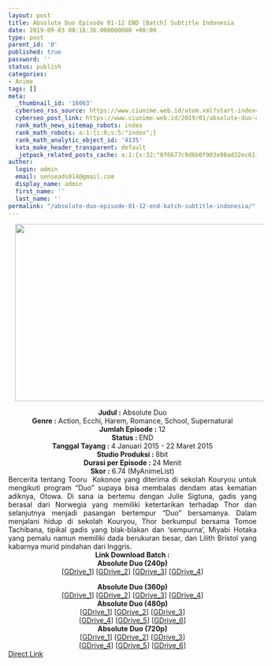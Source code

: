 ```yaml
---
layout: post
title: Absolute Duo Episode 01-12 END [Batch] Subtitle Indonesia
date: 2019-09-03 08:16:36.000000000 +00:00
type: post
parent_id: '0'
published: true
password: ''
status: publish
categories:
- Anime
tags: []
meta:
  _thumbnail_id: '16063'
  cyberseo_rss_source: https://www.ciunime.web.id/atom.xml?start-index=3451&max-results=150
  cyberseo_post_link: https://www.ciunime.web.id/2019/01/absolute-duo-episode-01-12-end-batch.html
  rank_math_news_sitemap_robots: index
  rank_math_robots: a:1:{i:0;s:5:"index";}
  rank_math_analytic_object_id: '4135'
  kata_make_header_transparent: default
  _jetpack_related_posts_cache: a:1:{s:32:"8f6677c9d6b0f903e98ad32ec61f8deb";a:2:{s:7:"expires";i:1642998803;s:7:"payload";a:0:{}}}
author:
  login: admin
  email: senseads014@gmail.com
  display_name: admin
  first_name: ''
  last_name: ''
permalink: "/absolute-duo-episode-01-12-end-batch-subtitle-indonesia/"
---
```

<div class="separator" style="clear: both; text-align: center;"><a href="https://1.bp.blogspot.com/-I7KmBusQ0G4/XCyRbT9H73I/AAAAAAAAF6c/a1DyIsraV3wx-uUevqlexDywR-wsB4FBACLcBGAs/s1600/Absolute%2BDuo.jpg" imageanchor="1" style="margin-left: 1em; margin-right: 1em;"><img border="0" data-original-height="720" data-original-width="1280" height="360" src="{{ site.baseurl }}/assets/2019/09/Absolute%2BDuo.jpg" width="640" /></a></div>
<p>
<div style="text-align: center;"><b>Judul :</b> Absolute Duo</div>
<div style="text-align: center;"><b><b>Genre :</b></b> Action, Ecchi, Harem, Romance, School, Supernatural</div>
<div style="text-align: center;"><b>Jumlah Episode :</b> 12<br /><b>Status :&nbsp;</b>END<br /><b>Tanggal Tayang : </b><b></b>4 Januari 2015 - 22 Maret 2015<br /><b>Studio Produksi : </b>8bit<br /><b>Durasi per Episode :&nbsp;</b>24 Menit</div>
<div style="text-align: center;"><b>Skor :</b> 6.74 (MyAnimeList)</div>
<div style="text-align: justify;"></div>
<div style="text-align: justify;">Bercerita tentang Tooru&nbsp; Kokonoe yang diterima di sekolah Kouryou untuk mengikuti program “Duo” supaya bisa membalas dendam atas kematian adiknya, Otowa. Di sana ia bertemu dengan Julie Sigtuna, gadis yang berasal dari Norwegia yang memiliki ketertarikan terhadap Thor dan selanjutnya menjadi pasangan bertempur “Duo” bersamanya. Dalam menjalani hidup di sekolah Kouryou, Thor berkumpul bersama Tomoe Tachibana, tipikal gadis yang blak-blakan dan ‘sempurna’, Miyabi Hotaka yang pemalu namun memiliki dada berukuran besar, dan Lilith Bristol yang kabarnya murid pindahan dari Inggris.</div>
<div style="text-align: justify;"></div>
<div style="text-align: justify;"></div>
<div style="text-align: center;"><b>Link Download Batch :</b></div>
<div style="text-align: center;">
<div style="text-align: center;"><b>Absolute Duo (240p)</b></div>
<div style="text-align: center;">[<a href="https://docs.google.com/uc?export=download&amp;id=1DxWSxKhEeQWe6lzxoYsEAJJJNRcOJHIf" target="_blank" rel="noopener">GDrive_1</a>] [<a href="https://drive.google.com/uc?export=download&amp;id=1FbHzRD2s-qrnT1T9wNcb5LnLT4Ye2LRb" target="_blank" rel="noopener">GDrive_2</a>] [<a href="https://drive.google.com/uc?id=17iQhGXJiKAj7wxc2AJABnHNee2OxKR4L&amp;export=download" target="_blank" rel="noopener">GDrive_3</a>] [<a href="https://drive.google.com/uc?export=download&amp;id=0B0BrvKT6IAP7XzM1eHVJRE9EbnM" target="_blank" rel="noopener">GDrive_4</a>]</div>
<p></div>
<div style="text-align: center;"><b>Absolute Duo (360p)</b></div>
<div style="text-align: center;">[<a href="https://drive.google.com/uc?export=download&amp;id=1PGU2l5eQh5UE1yXcExk5MKaI8dGhXCQ1" target="_blank" rel="noopener">GDrive_1</a>] [<a href="https://docs.google.com/uc?export=download&amp;id=1XFMunSzWGyVP0QnR0NkiEhO5Fl7RvVk6" target="_blank" rel="noopener">GDrive_2</a>] [<a href="https://drive.google.com/uc?export=download&amp;id=1kXzx_rOKpBdR37eZh1Axuc0erPeYdKXC" target="_blank" rel="noopener">GDrive_3</a>] [<a href="https://drive.google.com/uc?export=download&amp;id=1hRG3pOWwrTHD45qZEYCdDWimFXfyyMf-" target="_blank" rel="noopener">GDrive_4</a>]</div>
<div style="text-align: center;"></div>
<div style="text-align: center;"><b>Absolute Duo (480p)</b><br />[<a href="https://drive.google.com/uc?id=11juEGs_meMZqhcjurPBn9ms07_ptQRFN" target="_blank" rel="noopener">GDrive_1</a>] [<a href="https://drive.google.com/uc?export=download&amp;id=1KZFjWRv0zQ0jElJyLOl7XPSzCfO2qpzV" target="_blank" rel="noopener">GDrive_2</a>] [<a href="https://drive.google.com/uc?export=download&amp;id=0B3NgL0gJ4vgWQzZKVmFzWUhnM0E" target="_blank" rel="noopener">GDrive_3</a>]<br />[<a href="https://docs.google.com/uc?export=download&amp;id=1_iUegG_BvWgMf_clJQuk0PC089Mfc_f2" target="_blank" rel="noopener">GDrive_4</a>] [<a href="https://drive.google.com/uc?export=download&amp;id=1rLME9csejGGE6iWYBd8HFvXLKkMJW5Vx" target="_blank" rel="noopener">GDrive_5</a>] [<a href="https://drive.google.com/uc?export=download&amp;id=1tQnmysG12nb1byt3R3u4fZR1VPHqrzmI" target="_blank" rel="noopener">GDrive_6</a>]</div>
<div style="text-align: center;"><b>Absolute Duo (720p)</b><br />[<a href="https://drive.google.com/uc?id=1GUr46ppSNNIZlOvMQg_-YvMRPP-1pHVn&amp;export=download" target="_blank" rel="noopener">GDrive_1</a>] [<a href="https://drive.google.com/uc?export=download&amp;id=1BoKVc7cgQyd_PROUm8_mSCu01DlxfzfQ" target="_blank" rel="noopener">GDrive_2</a>] [<a href="https://drive.google.com/uc?export=download&amp;id=0B3NgL0gJ4vgWalVOcjRzX25NYzA" target="_blank" rel="noopener">GDrive_3</a>]<br />[<a href="https://docs.google.com/uc?export=download&amp;id=1iYC-BRh7n_SwJYg4tD9Bns1pKkOiqa66" target="_blank" rel="noopener">GDrive_4</a>] [<a href="https://drive.google.com/uc?export=download&amp;id=1uweW5sdk5bYhmEn760yG93mjZTnMOqgG" target="_blank" rel="noopener">GDrive_5</a>] [<a href="https://drive.google.com/uc?export=download&amp;id=1hSjpST_TyEaa4h5ZWsbZuH6HpGfWfwke" target="_blank" rel="noopener">GDrive_6</a>]</div>
<link rel="stylesheet" href="https://cdnjs.cloudflare.com/ajax/libs/font-awesome/4.7.0/css/font-awesome.min.css" />
<div class="divbtn"> <a href="https://handymansurrender.com/fihup8buzv?key=94550f7ce39444073321dde3b8782f97" class="btn"><i class="fa fa-download"></i> Direct Link</a> </div>
